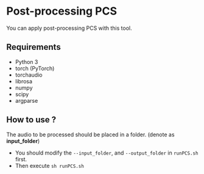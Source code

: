 # Post-processing PCS
You can apply post-processing PCS with this tool.

## Requirements
- Python 3
- torch (PyTorch)
- torchaudio
- librosa
- numpy
- scipy
- argparse

## How to use ?
The audio to be processed should be placed in a folder. (denote as **input_folder**)  
- You should modify the `--input_folder`, and `--output_folder` in `runPCS.sh` first.
- Then execute `sh runPCS.sh`


